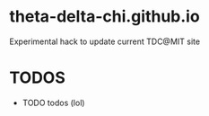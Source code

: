 # theta-delta-chi.github.io
Experimental hack to update current TDC@MIT site

# TODOS
* TODO todos (lol)